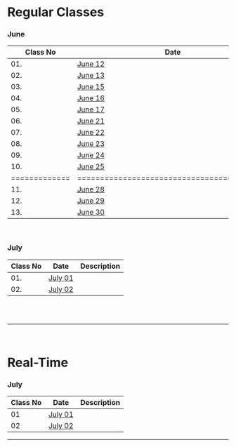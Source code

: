 
# Regular Classes

### June


| Class No  |                    Date                    |                       Description                           |
------------|--------------------------------------------|--------------------------------------------------------------
|     01.     | [June 12](https://youtu.be/gZEKdEw4gNY)  |                                                             |
|     02.     | [June 13](https://youtu.be/HqWc40IZ1E8)  |                                                             |
|     03.     | [June 15](https://youtu.be/oQB_zN1cFJk)  |                                                             |
|     04.     | [June 16](https://youtu.be/eVv8wPh0e_8)  |                                                             |
|     05.     | [June 17](https://youtu.be/N8a15jmnCl0)  |                                                             |
|     06.     | [June 21](https://youtu.be/norMBBPsmpQ)  |                                                             |
|     07.     | [June 22](https://youtu.be/10vX4Su2uik)  |                                                             |
|     08.     | [June 23](https://youtu.be/4dJmtMolTNA)  |                                                             |
|     09.     | [June 24](https://youtu.be/Y1m-OtuLWFE)  |                                                             |
|     10.     | [June 25](https://youtu.be/WfxrwrGlpo8)  |                                                             |
|=============|==========================================|=============================================================|
|     11.     | [June 28](https://youtu.be/vVBfVh8IGe4)  |                                                             |
|     12.     | [June 29](https://youtu.be/Cy3chGluR50)  |                                                             |
|     13.     | [June 30](https://youtu.be/UeBwd2RWUaM)  |                                                             |


<br />

### July 


| Class No    |                    Date                  |                       Description                           |
--------------|------------------------------------------|--------------------------------------------------------------
|   01.       | [July 01](https://youtu.be/8ZpP-pf8zAI)  |                                                             |
|   02.       | [July 02](https://youtu.be/DwOoCVeUvl4)  |                                                             | 


<br /><br />

----------------------------------------------------------------------------------------------------------------------  

<br />


# Real-Time

### July

| Class No    |                    Date                  |                       Description                           |
--------------|------------------------------------------|--------------------------------------------------------------
|     01      | [July 01](https://youtu.be/SuSbV3_tK5U)  |                                                             |
|     02      | [July 02](https://youtu.be/8h2dOAL5ChI)  |                                                             |

------------------------------------------------------------------------------------------------------------------------
